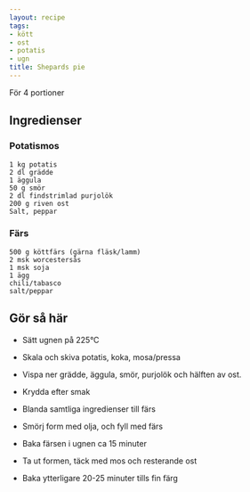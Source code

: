 ```yaml
---
layout: recipe
tags:
- kött
- ost
- potatis
- ugn
title: Shepards pie
---
```


För 4 portioner
## Ingredienser

### Potatismos
```
1 kg potatis
2 dl grädde
1 äggula
50 g smör
2 dl findstrimlad purjolök
200 g riven ost
Salt, peppar
```
### Färs
```
500 g köttfärs (gärna fläsk/lamm)
2 msk worcestersås
1 msk soja
1 ägg
chili/tabasco
salt/peppar
```
## Gör så här
* Sätt ugnen på 225°C

* Skala och skiva potatis, koka, mosa/pressa
* Vispa ner grädde, äggula, smör, purjolök och hälften av ost.
* Krydda efter smak

* Blanda samtliga ingredienser till färs
* Smörj form med olja, och fyll med färs
* Baka färsen i ugnen ca 15 minuter

* Ta ut formen, täck med mos och resterande ost
* Baka ytterligare 20-25 minuter tills fin färg
